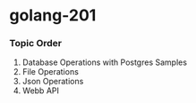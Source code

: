 # golang-201

### Topic Order
1. Database Operations with Postgres Samples 
2. File Operations
3. Json Operations
4. Webb API